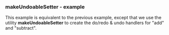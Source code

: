### makeUndoableSetter - example

This example is equivalent to the previous example, except that we use the utility **makeUndoableSetter** to create the do/redo & undo handlers for "add" and "subtract".
